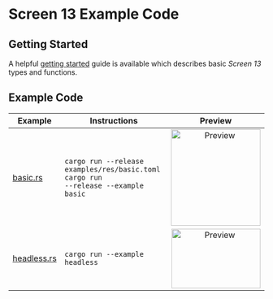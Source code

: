 # Screen 13 Example Code

## Getting Started

A helpful [getting started](getting-started.md) guide is available which describes basic _Screen 13_
types and functions.

## Example Code

Example | Instructions | Preview
 --- | --- | :---:
[basic.rs](basic.rs) | <code>cargo run --release examples/res/basic.toml</br>cargo run --release --example basic</code> | <image alt="Preview" src="../.github/img/basic.png" height=190 width=176>
[headless.rs](headless.rs) | <code>cargo run --example headless</code> | <image alt="Preview" src="../.github/img/headless.png" height=117 width=175>